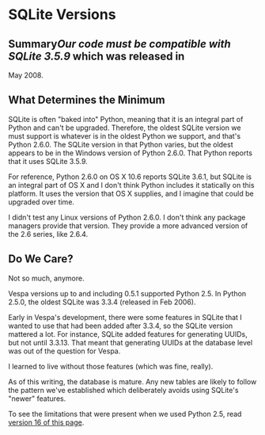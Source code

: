 # SQLite Versions
## Summary*Our code must be compatible with SQLite 3.5.9* which was released in
May 2008.

## What Determines the Minimum
SQLite is often "baked into" Python, meaning that it is an integral part of 
Python and can't be upgraded. Therefore, the oldest SQLite version we 
must support is whatever is in
the oldest Python we support, and that's Python 2.6.0. The SQLite version
in that Python varies, but the oldest appears to be in the Windows 
version of Python 2.6.0. That Python reports that it uses SQLite 3.5.9.

For reference, Python 2.6.0 on OS X 10.6 reports SQLite 3.6.1, but SQLite
is an integral part of OS X and I don't think Python includes it statically 
on this platform. It uses the version that OS X supplies, and I imagine
that could be upgraded over time.

I didn't test any Linux versions of Python 2.6.0. I don't think
any package managers provide that version. They provide a more advanced
version of the 2.6 series, like 2.6.4.

## Do We Care?
Not so much, anymore.

Vespa versions up to and including 0.5.1 supported 
Python 2.5. In Python 2.5.0, the oldest SQLite was 3.3.4 (released in 
Feb 2006). 

Early in Vespa's development, there were some features
in SQLite that I wanted to use that had been added after 3.3.4, so
the SQLite version mattered a lot. For instance, SQLite added
features for generating UUIDs, but not until 3.3.13. That meant
that generating UUIDs at the database level was out of the question
for Vespa.

I learned to live without those features (which was fine, really).

As of this writing, the database is mature. Any new tables are
likely to follow the pattern we've established which deliberately
avoids using SQLite's "newer" features.

To see the limitations that were present when we used Python 2.5,
read [version 16 of this page](/wiki:SqliteVersions?version=16/).


